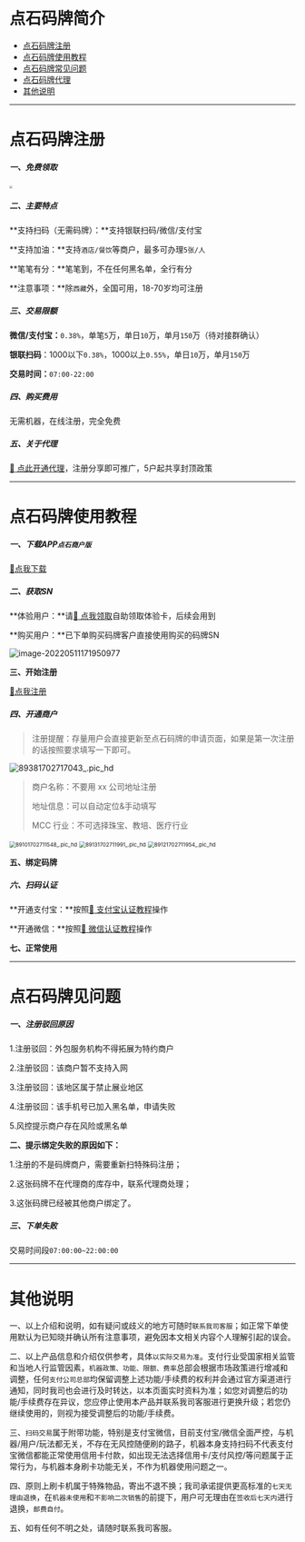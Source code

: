 # 点石码牌简介

- [点石码牌注册](#点石码牌注册)
- [点石码牌使用教程](#点石码牌使用教程)
- [点石码牌常见问题](#点石码牌常见问题)
- [点石码牌代理](agent/dsmp.md)
- [其他说明](#其他说明)

---

# 点石码牌注册

##### **一、免费领取**

[<img src="https://cos.zjkmkj.com/media/2024/08/20/76642ce913b26ca342c99938e551266f-2.webp" style="zoom:33%;" />](http://u.zjkm.xyz/X5CJy)

##### 二、主要特点

**支持扫码（无需码牌）：**支持银联扫码/微信/支付宝

**支持加油：**支持`酒店/餐饮`等商户，最多可办理`5张/人`

**笔笔有分：**笔笔到，不在任何黑名单，全行有分

**注意事项：**除`西藏`外，全国可用，18-70岁均可注册

##### 三、交易限额

**微信/支付宝：**`0.38%`，单笔`5`万，单日`10`万，单月`150`万（待对接群确认）

**银联扫码**：1000以下`0.38%`，1000以上`0.55%`，单日`10`万，单月`150`万

**交易时间：**`07:00-22:00`	

##### 四、购买费用

无需机器，在线注册，完全免费

##### 五、关于代理

[:link: 点此开通代理](agent/dsmp.md)，注册分享即可推广，5户起共享封顶政策

------

# 点石码牌使用教程

##### **一、下载APP**`点石商户版`

[:link:点我下载](http://cloud.hanyuepay.com/app/#/login?&name=dssk&type=merch&tenantId=000009&mode=prod)

##### **二、获取SN**

**体验用户：**请[:link: 点我领取](http://u.zjkm.xyz/X5CJy)自助领取体验卡，后续会用到

**购买用户：**已下单购买码牌客户直接使用购买的码牌SN

![image-20220511171950977](https://cos.zjkmkj.com/media/2024/08/20/3ba2b25ec4c83b968d98f088aa6aa187-2.webp)

**三、开始注册**

[:link:点我注册](https://merchh5.xiangsaopay.com//#/submitInfo/register?parentId=1735583011612319745&referrer=浙江卡盟网络科技有限公司&tenantId=000009&inviteCode=T5K5HC&isLink=1&specialFlag=0&deptId=1554343346044456961)

##### 四、开通商户

> 注册提醒：存量用户会直接更新至点石码牌的申请页面，如果是第一次注册的话按照要求填写一下即可。

![89381702717043_.pic_hd](https://cos.zjkmkj.com/media/2024/08/20/92110c5a99735905588507cc360d26d8-2.webp)

> 商户名称：不要用 xx 公司地址注册
>
> 地址信息：可以自动定位&手动填写
>
> MCC 行业：不可选择珠宝、教培、医疗行业

<img src="https://cos.zjkmkj.com/media/2024/08/20/b09fdb0c064668248385882024f7e66f-2.webp" alt="89101702711548_.pic_hd" style="zoom:67%;" />

<img src="https://cos.zjkmkj.com/media/2024/08/20/89d4435ad6ea64613aa89de8e991bf78-2.webp" alt="89131702711991_.pic_hd" style="zoom:67%;" />

<img src="https://cos.zjkmkj.com/media/2024/08/20/329d2eef96af92c1a005aa124929a3dc-2.webp" alt="89121702711954_.pic_hd" style="zoom:67%;" />

**五、绑定码牌**



##### 六、扫码认证

**开通支付宝：**按照[:link: 支付宝认证教程](tool/zfbrz.md)操作

**开通微信：**按照[:link: 微信认证教程](tool/wxrz.md)操作

**七、正常使用**



------

# 点石码牌见问题

##### 一、注册驳回原因

1.注册驳回：外包服务机构不得拓展为特约商户

2.注册驳回：该商户暂不支持入网

3.注册驳回：该地区属于禁止展业地区

4.注册驳回：该手机号已加入黑名单，申请失败

5.风控提示商户存在风险或黑名单

**二、提示绑定失败的原因如下：**

1.注册的不是码牌商户，需要重新扫特殊码注册；

2.这张码牌不在代理商的库存中，联系代理商处理；

3.这张码牌已经被其他商户绑定了。

##### 三、下单失败

交易时间段`07:00:00~22:00:00`

---

# 其他说明

一、以上介绍和说明，如有疑问或歧义的地方可随时`联系我司客服`；如正常下单使用默认为已知晓并确认所有注意事项，避免因本文相关内容个人理解引起的误会。

二、以上产品信息和介绍仅供参考，具体`以实际交易为准`。支付行业受国家相关监管和当地人行监管因素，`机器政策、功能、限额、费率`总部会根据市场政策进行增减和调整，任何`支付公司总部`均保留调整上述功能/手续费的权利并会通过官方渠道进行通知，同时我司也会进行及时转达，以本页面实时资料为准；如您对调整后的功能/手续费存在异议，您应停止使用本产品并联系我司客服进行更换升级；若您仍继续使用的，则视为接受调整后的功能/手续费。

三、`扫码交易`属于附带功能，特别是支付宝微信，目前支付宝/微信全面严控，与机器/用户/玩法都无关，不存在无风控随便刷的路子，机器本身支持扫码不代表支付宝微信都能正常使用信用卡付款，如出现无法选择信用卡/支付风控/等问题属于正常行为，与机器本身刷卡功能无关，不作为机器使用问题之一。

四、原则上刷卡机属于特殊物品，寄出不退不换；我司承诺提供更高标准的`七天无理由退换`，在`机器未使用`和`不影响二次销售`的前提下，用户可无理由在`签收后七天内`进行退换，`邮费自付`。

五、如有任何不明之处，请随时联系我司客服。
